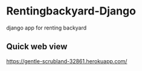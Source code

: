 # Rentingbackyard-Django
django app for renting backyard


## Quick web view

https://gentle-scrubland-32861.herokuapp.com/

